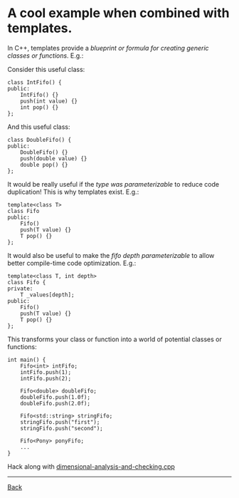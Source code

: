 # A cool example when combined with templates.

In C++, templates provide a *blueprint or formula for creating generic classes or functions*. E.g.:

Consider this useful class:
```
class IntFifo() {
public:
    IntFifo() {}
    push(int value) {}
    int pop() {}
};
```

And this useful class:
```
class DoubleFifo() {
public:
    DoubleFifo() {}
    push(double value) {}
    double pop() {}
};
```

It would be really useful if the *type was parameterizable* to reduce code duplication! This is why templates exist. E.g.:
```
template<class T>
class Fifo 
public:
    Fifo()
    push(T value) {}
    T pop() {}
};
```

It would also be useful to make the *fifo depth parameterizable* to allow better compile-time code optimization. E.g.:
```
template<class T, int depth>
class Fifo {
private:
    T _values[depth];
public:
    Fifo()
    push(T value) {}
    T pop() {}
};
```

This transforms your class or function into a world of potential classes or functions:
```
int main() {
    Fifo<int> intFifo;
    intFifo.push(1);
    intFifo.push(2);
    
    Fifo<double> doubleFifo;
    doubleFifo.push(1.0f);
    doubleFifo.push(2.0f);
    
    Fifo<std::string> stringFifo;
    stringFifo.push("first");
    stringFifo.push("second");

    Fifo<Pony> ponyFifo;
    ...
}
```

Hack along with [dimensional-analysis-and-checking.cpp](../dimensional-analysis-and-checking.cpp)

---

[Back](../README.md)